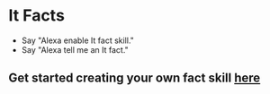 # It Facts

* Say "Alexa enable It fact skill."
* Say "Alexa tell me an It fact."

## Get started creating your own fact skill [here](https://github.com/alexa/skill-sample-nodejs-fact/blob/master/step-by-step/1-voice-user-interface.md)
